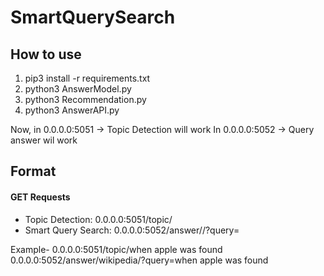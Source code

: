 # SmartQuerySearch
## How to use
1. pip3 install -r requirements.txt
2. python3 AnswerModel.py
3. python3 Recommendation.py
4. python3 AnswerAPI.py

Now, in 0.0.0.0:5051 -> Topic Detection will work
In 0.0.0.0:5052 -> Query answer wil work


## Format
#### GET Requests 

- Topic Detection: 0.0.0.0:5051/topic/<your-query>
- Smart Query Search: 0.0.0.0:5052/answer/<your-website>/?query=<your-query>

Example-
0.0.0.0:5051/topic/when apple was found
0.0.0.0:5052/answer/wikipedia/?query=when apple was found
